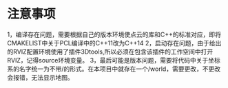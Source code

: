# 注意事项
1，编译存在问题，需要根据自己的版本环境使点云的库和C++的标准对应，即将CMAKELIST中关于PCL编译中的C++11改为C++14
2，启动存在问题，由于给出的RVIZ配置环境使用了插件3Dtools,所以必须在包含该插件的工作空间中打开RVIZ，记得source环境变量。
3，最后可能是版本问题，需要将代码中关于坐标系的名字统一为不带/的形式。在本项目中就存在一个/world，需要更改，不更改会报错，无法显示地图。
